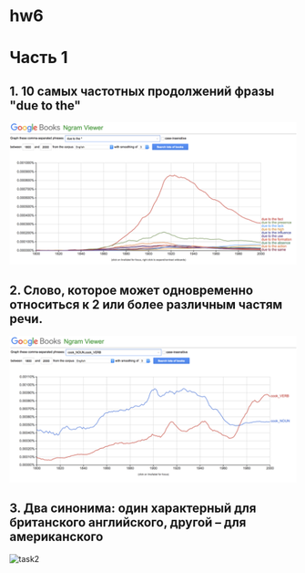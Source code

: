 # hw6
# Часть 1


## 1. 10 самых частотных продолжений фразы "due to the"

![task1](https://github.com/m1riada/hw6/blob/master/1_task.png)

## 2. Cлово, которое может одновременно относиться к 2 или более различным частям речи.

![task2](https://github.com/m1riada/hw6/blob/master/2_task.png)

## 3. Два синонима: один характерный для британского английского, другой – для американского

![task2]()
